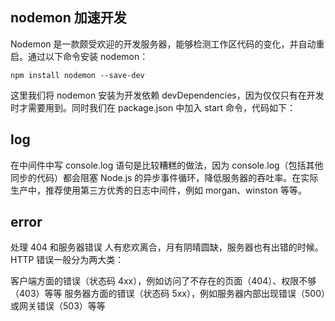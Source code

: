 ## nodemon 加速开发
Nodemon 是一款颇受欢迎的开发服务器，能够检测工作区代码的变化，并自动重启。通过以下命令安装 nodemon：

`npm install nodemon --save-dev`

这里我们将 nodemon 安装为开发依赖 devDependencies，因为仅仅只有在开发时才需要用到。同时我们在 package.json 中加入 start 命令，代码如下：

## log
在中间件中写 console.log 语句是比较糟糕的做法，因为 console.log（包括其他同步的代码）都会阻塞 Node.js 的异步事件循环，降低服务器的吞吐率。在实际生产中，推荐使用第三方优秀的日志中间件，例如 morgan、winston 等等。

## error
处理 404 和服务器错误
人有悲欢离合，月有阴晴圆缺，服务器也有出错的时候。HTTP 错误一般分为两大类：

客户端方面的错误（状态码 4xx），例如访问了不存在的页面（404）、权限不够（403）等等
服务器方面的错误（状态码 5xx），例如服务器内部出现错误（500）或网关错误（503）等等

